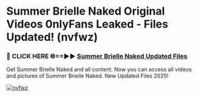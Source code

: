 # Summer Brielle Naked Original Videos 0nlyFans Leaked - Files Updated! (nvfwz)

<h3>🔴 CLICK HERE 🌐==►► <a href="https://tinyurl.com/yckcrads" rel="nofollow">Summer Brielle Naked Updated Files</a></h3>

Get Summer Brielle Naked and all content. Now you can access all videos and pictures of Summer Brielle Naked. New Updated Files 2025!

[![nvfwz](https://i.imgur.com/hpKpOFt.gif)](https://tinyurl.com/yckcrads)
